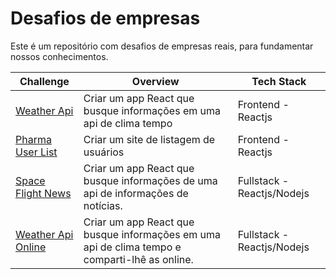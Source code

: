 # Desafios de empresas

Este é um repositório com desafios de empresas reais, para fundamentar nossos conhecimentos.

| Challenge                                                                                                                  | Overview                                                                                      | Tech Stack                 |
| -------------------------------------------------------------------------------------------------------------------------- | --------------------------------------------------------------------------------------------- | -------------------------- |
| <a href="https://github.com/1STi/desafio-frontend/">Weather Api</a>                                                        | Criar um app React que busque informações em uma api de clima tempo                           | Frontend - Reactjs         |
| <a href="https://github.com/juliocesardemoraes/job-challenges/tree/main/Desafios/PharmaUserList">Pharma User List</a>      | Criar um site de listagem de usuários                                                         | Frontend - Reactjs         |
| <a href="https://github.com/juliocesardemoraes/job-challenges/tree/main/Desafios/SpaceFlightNews">Space Flight News</a>    | Criar um app React que busque informações de uma api de informações de notícias.              | Fullstack - Reactjs/Nodejs |
| <a href="https://github.com/juliocesardemoraes/job-challenges/tree/main/Desafios/OpenWeatherOnline">Weather Api Online</a> | Criar um app React que busque informações em uma api de clima tempo e comparti-lhê as online. | Fullstack - Reactjs/Nodejs |
